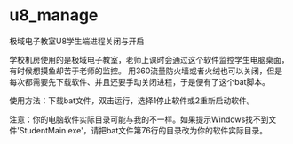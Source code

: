 # u8_manage
极域电子教室U8学生端进程关闭与开启

学校机房使用的是极域电子教室，老师上课时会通过这个软件监控学生电脑桌面，有时候想摸鱼却苦于老师的监控。
用360流量防火墙或者火绒也可以关闭，但是每次都需要先下载软件、并且还要手动关闭进程，于是便有了这个bat脚本。

使用方法：下载bat文件，双击运行，选择1停止软件或2重新启动软件。

注意：你的电脑软件实际目录可能与我的不一样。如果提示Windows找不到文件'StudentMain.exe'，请把bat文件第76行的目录改为你的软件实际目录。
